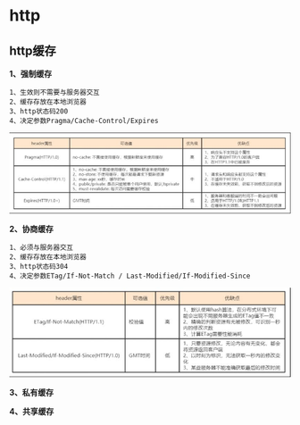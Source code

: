 # http
## http缓存
**1、强制缓存**	<br/>
	
	1、生效则不需要与服务器交互
	2、缓存存放在本地浏览器
	3、http状态码200
	4、决定参数Pragma/Cache-Control/Expires
	
![Image text](./imgs/http_cache1.jpg)

**2、协商缓存**	<br/>

	1、必须与服务器交互
	2、缓存存放在本地浏览器
	3、http状态码304
	4、决定参数ETag/If-Not-Match / Last-Modified/If-Modified-Since
	
![Image text](./imgs/http_cache2.jpg)

**3、私有缓存**	<br/>


**4、共享缓存**	<br/>



